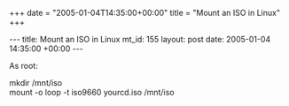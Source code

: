 +++
date = "2005-01-04T14:35:00+00:00"
title = "Mount an ISO in Linux"
+++

\--- title: Mount an ISO in Linux mt_id: 155 layout: post date: 2005-01-04
14:35:00 +00:00 \---

As root:

mkdir /mnt/iso  
mount -o loop -t iso9660 yourcd.iso /mnt/iso

